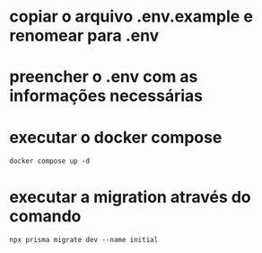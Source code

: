 # copiar o arquivo .env.example e renomear para .env

# preencher o .env com as informações necessárias

# executar o docker compose

````
docker compose up -d
````

# executar a migration através do comando

````
npx prisma migrate dev --name initial
````


